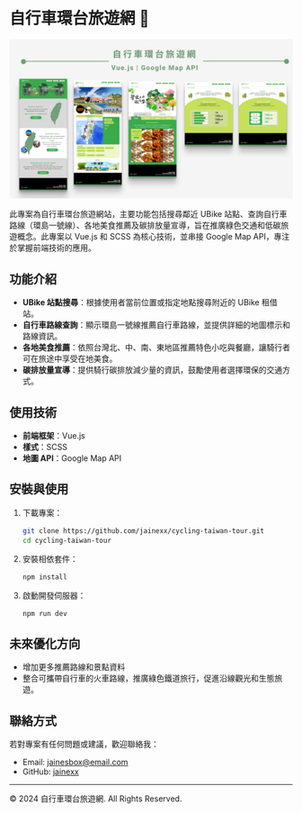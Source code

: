 
# 自行車環台旅遊網 🚴

![專案封面](public/自行車cover.png)

此專案為自行車環台旅遊網站，主要功能包括搜尋鄰近 UBike 站點、查詢自行車路線（環島一號線）、各地美食推薦及碳排放量宣導，旨在推廣綠色交通和低碳旅遊概念。此專案以 Vue.js 和 SCSS 為核心技術，並串接 Google Map API，專注於掌握前端技術的應用。

## 功能介紹

- **UBike 站點搜尋**：根據使用者當前位置或指定地點搜尋附近的 UBike 租借站。
- **自行車路線查詢**：顯示環島一號線推薦自行車路線，並提供詳細的地圖標示和路線資訊。
- **各地美食推薦**：依照台灣北、中、南、東地區推薦特色小吃與餐廳，讓騎行者可在旅途中享受在地美食。
- **碳排放量宣導**：提供騎行碳排放減少量的資訊，鼓勵使用者選擇環保的交通方式。

## 使用技術

- **前端框架**：Vue.js
- **樣式**：SCSS
- **地圖 API**：Google Map API

## 安裝與使用

1. 下載專案：
   ```bash
   git clone https://github.com/jainexx/cycling-taiwan-tour.git
   cd cycling-taiwan-tour
   ```

2. 安裝相依套件：
   ```bash
   npm install
   ```

3. 啟動開發伺服器：
   ```bash
   npm run dev
   ```

## 未來優化方向

- 增加更多推薦路線和景點資料
- 整合可攜帶自行車的火車路線，推廣綠色鐵道旅行，促進沿線觀光和生態旅遊。

## 聯絡方式
若對專案有任何問題或建議，歡迎聯絡我：

-   Email: jainesbox@email.com
-   GitHub: [jainexx](https://github.com/jainexx)

---
© 2024 自行車環台旅遊網. All Rights Reserved.
